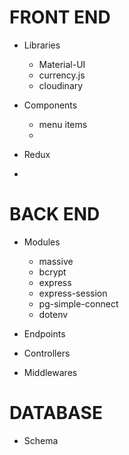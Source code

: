 

# FRONT END
- Libraries
  - Material-UI
  - currency.js
  - cloudinary



- Components
  - menu items
  - 

- Redux

- 

# BACK END

- Modules
  - massive 
  - bcrypt
  - express
  - express-session 
  - pg-simple-connect
  - dotenv
  

- Endpoints

- Controllers

- Middlewares

# DATABASE

- Schema